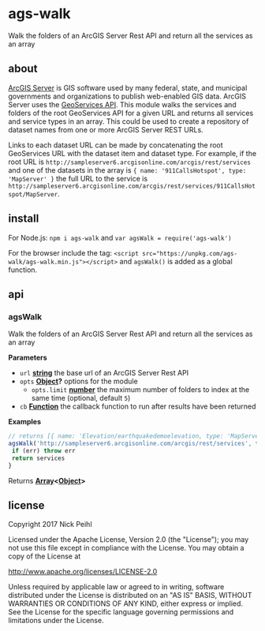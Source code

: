 # ags-walk

Walk the folders of an ArcGIS Server Rest API and return all the services as an
array

## about

[ArcGIS Server](http://server.arcgis.com) is GIS software used by many federal, state, and municipal governments and organizations to publish web-enabled GIS data. ArcGIS Server uses the [GeoServices API](https://geoservices.github.io/). This module walks the services and folders of the root GeoServices API for a given URL and returns all services and service types in an array. This could be used to create a repository of dataset names from one or more ArcGIS Server REST URLs.

Links to each dataset URL can be made by concatenating the root GeoServices URL with the dataset item and dataset type. For example, if the root URL is `http://sampleserver6.arcgisonline.com/arcgis/rest/services` and one of the datasets in the array is `{ name: '911CallsHotspot', type: 'MapServer' }` the full URL to the service is `http://sampleserver6.arcgisonline.com/arcgis/rest/services/911CallsHotspot/MapServer`.

## install

For Node.js:
`npm i ags-walk`
and
`var agsWalk = require('ags-walk')`

For the browser include the tag:
`<script src="https://unpkg.com/ags-walk/ags-walk.min.js"></script>`
and `agsWalk()` is added as a global function.

## api

<!-- Generated by documentation.js. Update this documentation by updating the source code. -->

### agsWalk

Walk the folders of an ArcGIS Server Rest API
and return all the services as an array

**Parameters**

-   `url` **[string](https://developer.mozilla.org/en-US/docs/Web/JavaScript/Reference/Global_Objects/String)** the base url of an ArcGIS Server Rest API
-   `opts` **[Object](https://developer.mozilla.org/en-US/docs/Web/JavaScript/Reference/Global_Objects/Object)?** options for the module
    -   `opts.limit` **[number](https://developer.mozilla.org/en-US/docs/Web/JavaScript/Reference/Global_Objects/Number)** the maximum number of folders to
        index at the same time (optional, default `5`)
-   `cb` **[Function](https://developer.mozilla.org/en-US/docs/Web/JavaScript/Reference/Statements/function)** the callback function to run after
    results have been returned

**Examples**

```javascript
// returns [{ name: 'Elevation/earthquakedemoelevation, type: 'MapServer'}...]
agsWalk('http://sampleserver6.arcgisonline.com/arcgis/rest/services', function(err, services) {
 if (err) throw err
 return services
}
```

Returns **[Array](https://developer.mozilla.org/en-US/docs/Web/JavaScript/Reference/Global_Objects/Array)&lt;[Object](https://developer.mozilla.org/en-US/docs/Web/JavaScript/Reference/Global_Objects/Object)>** 

## license

Copyright 2017 Nick Peihl

Licensed under the Apache License, Version 2.0 (the "License"); you may not use this file except in compliance with the License. You may obtain a copy of the License at

   <http://www.apache.org/licenses/LICENSE-2.0>

Unless required by applicable law or agreed to in writing, software distributed under the License is distributed on an "AS IS" BASIS, WITHOUT WARRANTIES OR CONDITIONS OF ANY KIND, either express or implied. See the License for the specific language governing permissions and limitations under the License.
